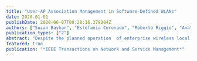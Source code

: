 ```yaml
---
title: "User-AP Association Management in Software-Defined WLANs"
date: 2020-01-01
publishDate: 2020-06-07T08:20:16.378204Z
authors: ["Suzan Bayhan", "Estefania Coronado", "Roberto Riggio", "Anatolij Zubow"]
publication_types: ["2"]
abstract: "Despite the planned operation  of enterprise wireless local area networks (WLANs), they still experience unsatisfactory performance due to several inefficiencies. One of the major issues is the so-called sticky user problem, in which users~remain connected to an access point (AP) until the signal quality becomes too weak. In this paper, we leverage software-defined networking (SDN) to propose a user association solution for WLANs aiming to mitigate such inefficiencies, thus improving resource utilization. As it is a computationally hard problem, we also design various low-complexity user-AP association schemes that consider not only signal quality but also AP loads and minimum quality requirements for user traffic. Moreover, to provide simultaneous content distribution in a sustainable mode, we propose exploiting link-layer multicasting to decide on user-AP associations. Our analysis via simulations and experimentation on an open-source testbed shows that considering user-AP association jointly with multicast delivery leads to a significant performance increase over the default client-driven approach: the median throughput is 11x higher when all users request the same content and the achieved improvement decreases to 68% for 100 contents. Moreover, due to more efficient use of the airtime, unicast users achieve higher throughput if multicast delivery is exploited."
featured: true
publication: "*IEEE Transactions on Network and Service Management*"
---
```


